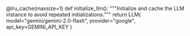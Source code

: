 @lru_cache(maxsize=1)
def initialize_llm():
    """Initialize and cache the LLM instance to avoid repeated initializations."""
    return LLM(
        model="gemini/gemini-2.0-flash",
        provider="google",
        api_key=GEMINI_API_KEY
    )
